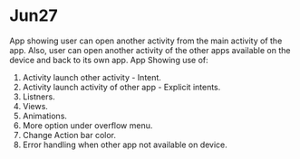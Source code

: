 # Jun27
App showing user can open another activity from the main activity of the app. Also, user can open another activity of the other apps available on the device and back to its own app.
App Showing use of:

1. Activity launch other activity - Intent.
2. Activity launch activity of other app - Explicit intents.
3. Listners.
4. Views.
4. Animations.
5. More option under overflow menu.
6. Change Action bar color.
7. Error handling when other app not available on device.

